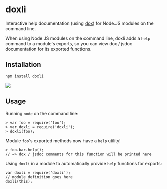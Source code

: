 doxli
=====

Interactive help documentation (using [dox](https://github.com/visionmedia/dox)) for Node.JS modules on the command line.

When using Node.JS modules on the command line, doxli adds a
```help``` command to a module's exports, so you can view dox
/ jsdoc documentation for its exported functions.

Installation
------------
`npm install doxli`

<img src="https://packagequality.com/shield/doxli.svg"/>

Usage
-----

Running ```node``` on the command line:

```
> var foo = require('foo');
> var doxli = require('doxli');
> doxli(foo);
```
Module ```foo```'s exported methods now have a ```help``` utility!

```
> foo.bar.help();
// => dox / jsdoc comments for this function will be printed here
```

Using ```doxli``` in a module to automatically provide ```help``` functions for exports:

```
var doxli = require('doxli');
// module definition goes here
doxli(this);
```
